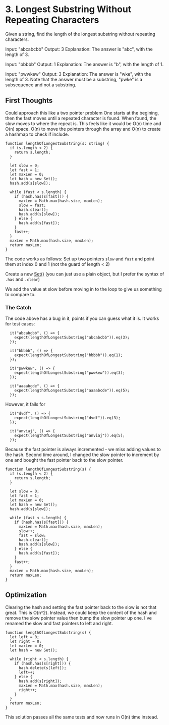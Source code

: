# 3. Longest Substring Without Repeating Characters

Given a string, find the length of the longest substring without repeating characters.

Input: "abcabcbb"
Output: 3
Explanation: The answer is "abc", with the length of 3.

Input: "bbbbb"
Output: 1
Explanation: The answer is "b", with the length of 1.

Input: "pwwkew"
Output: 3
Explanation: The answer is "wke", with the length of 3.
Note that the answer must be a substring, "pwke" is a subsequence and not a substring.

## First Thoughts

Could approach this like a two pointer problem
One starts at the begining, then the fast moves until a repeated character is found.
When found, the slow moves to where the repeat is.
This feels like it would be O(n) time and O(n) space.
O(n) to move the pointers through the array and O(n) to create a hashmap to check if include.

```
function lengthOfLongestSubstring(s: string) {
  if (s.length < 2) {
    return s.length;
  }

  let slow = 0;
  let fast = 1;
  let maxLen = 0;
  let hash = new Set();
  hash.add(s[slow]);

  while (fast < s.length) {
    if (hash.has(s[fast])) {
      maxLen = Math.max(hash.size, maxLen);
      slow = fast;
      hash.clear();
      hash.add(s[slow]);
    } else {
      hash.add(s[fast]);
    }
    fast++;
  }
  maxLen = Math.max(hash.size, maxLen);
  return maxLen;
}
```

The code works as follows:
Set up two pointers `slow` and `fast` and point them at index 0 and 1 (not the guard of length < 2)

Create a new [Set()](https://developer.mozilla.org/en-US/docs/Web/JavaScript/Reference/Global_Objects/Set) (you can just use a plain object, but I prefer the syntax of `.has` and `.clear`)

We add the value at slow before moving in to the loop to give us something to compare to.

### The Catch

The code above has a bug in it, points if you can guess what it is.
It works for test cases:

```
  it("abcabcbb", () => {
    expect(lengthOfLongestSubstring("abcabcbb")).eq(3);
  });

  it("bbbbb", () => {
    expect(lengthOfLongestSubstring("bbbbb")).eq(1);
  });

  it("pwwkew", () => {
    expect(lengthOfLongestSubstring("pwwkew")).eq(3);
  });

  it("aaaabcde", () => {
    expect(lengthOfLongestSubstring("aaaabcde")).eq(5);
  });
```

However, it fails for

```
  it("dvdf", () => {
    expect(lengthOfLongestSubstring("dvdf")).eq(3);
  });

  it("anviaj", () => {
    expect(lengthOfLongestSubstring("anviaj")).eq(5);
  });
```

Because the fast pointer is always incremented - we miss adding values to the hash. Second time around, I changed the slow pointer to increment by one and bought the fast pointer back to the slow pointer.

```
function lengthOfLongestSubstring(s) {
  if (s.length < 2) {
    return s.length;
  }

  let slow = 0;
  let fast = 1;
  let maxLen = 0;
  let hash = new Set();
  hash.add(s[slow]);

  while (fast < s.length) {
    if (hash.has(s[fast])) {
      maxLen = Math.max(hash.size, maxLen);
      slow++;
      fast = slow;
      hash.clear();
      hash.add(s[slow]);
    } else {
      hash.add(s[fast]);
    }
    fast++;
  }
  maxLen = Math.max(hash.size, maxLen);
  return maxLen;
}

```

## Optimization

Clearing the hash and setting the fast pointer back to the slow is not that great. This is O(n^2).
Instead, we could keep the content of the hash and remove the slow pointer value then bump the slow pointer up one.
I've renamed the slow and fast pointers to left and right.

```
function lengthOfLongestSubstring(s) {
  let left = 0;
  let right = 0;
  let maxLen = 0;
  let hash = new Set();

  while (right < s.length) {
    if (hash.has(s[right])) {
      hash.delete(s[left]);
      left++;
    } else {
      hash.add(s[right]);
      maxLen = Math.max(hash.size, maxLen);
      right++;
    }
  }
  return maxLen;
}
```

This solution passes all the same tests and now runs in O(n) time instead.

